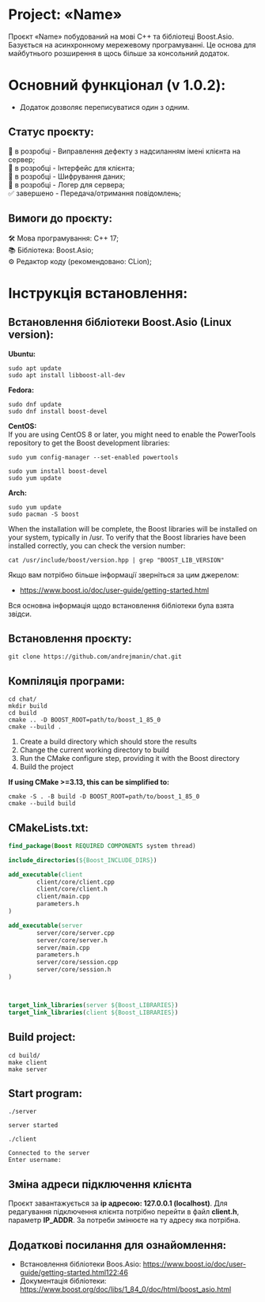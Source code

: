 # **Project: «Name»**
Проєкт «Name» побудований на мові С++ та бібліотеці Boost.Asio. Базується на асинхронному мережевому програмуванні. Це основа для майбутнього розширення в щось більше за консольний додаток.

# **Основний функціонал (v 1.0.2):**
-	Додаток дозволяє переписуватися один з одним.

## Статус проєкту:
🔧 в розробці - Виправлення дефекту з надсиланням імені клієнта на сервер;  
🔧 в розробці - Інтерфейс для клієнта;  
🔧 в розробці - Шифрування даних;  
🔧 в розробці - Логер для сервера;  
✅ завершено - Передача/отримання повідомлень;  

## Вимоги до проєкту:
🛠️	Мова програмування: С++ 17;  
📚 Бібліотека: Boost.Asio;  
⚙️ Редактор коду (рекомендовано: CLion);  

# Інструкція встановлення:
## Встановлення бібліотеки Boost.Asio (Linux version):

**Ubuntu:**  

```console
sudo apt update
sudo apt install libboost-all-dev
```

**Fedora:**  

```console
sudo dnf update
sudo dnf install boost-devel
```

**CentOS:**  
If you are using CentOS 8 or later, you might need to enable the PowerTools repository to get the Boost development libraries:  

```console
sudo yum config-manager --set-enabled powertools
```

```console
sudo yum install boost-devel
sudo yum update
```

**Arch:**  

```console
sudo yum update
sudo pacman -S boost
```

When the installation will be complete, the Boost libraries will be installed on your system, typically in /usr. To verify that the Boost libraries have been installed correctly, you can check the version number:  

`cat /usr/include/boost/version.hpp | grep "BOOST_LIB_VERSION"`  

Якщо вам потрібно більше інформації зверніться за цим джерелом:  
-	https://www.boost.io/doc/user-guide/getting-started.html  

Вся основна інформація щодо встановлення бібліотеки була взята звідси.

## Встановлення проєкту:  

```console 
git clone https://github.com/andrejmanin/chat.git
```  

## Компіляція програми:  

```console
cd chat/
mkdir build 
cd build
cmake .. -D BOOST_ROOT=path/to/boost_1_85_0   
cmake --build .  
```

1.	Create a build directory which should store the results 
2.	Change the current working directory to build 
3.	Run the CMake configure step, providing it with the Boost directory 
4.	Build the project

**If using CMake >=3.13, this can be simplified to:**  
```console
cmake -S . -B build -D BOOST_ROOT=path/to/boost_1_85_0   
cmake --build build  
```
## **CMakeLists.txt:**
```CMake
find_package(Boost REQUIRED COMPONENTS system thread)

include_directories(${Boost_INCLUDE_DIRS})

add_executable(client
        client/core/client.cpp
        client/core/client.h
        client/main.cpp
        parameters.h
)

add_executable(server
        server/core/server.cpp
        server/core/server.h
        server/main.cpp
        parameters.h
        server/core/session.cpp
        server/core/session.h
)



target_link_libraries(server ${Boost_LIBRARIES})
target_link_libraries(client ${Boost_LIBRARIES})
```

## **Build project:**  
```console
cd build/
make client
make server
```

## **Start program:**
```console
./server
```
 
`server started`  
  
```console
./client
```

`Connected to the server`  
`Enter username:`

## Зміна адреси підключення клієнта
Проєкт завантажується за **ip адресою: 127.0.0.1 (localhost)**. Для редагування підключення клієнта потрібно перейти в файл **client.h**, параметр **IP_ADDR**. За потреби змінюєте на ту адресу яка потрібна.

## Додаткові посилання для ознайомлення:
-	Встановлення бібліотеки Boos.Asio: https://www.boost.io/doc/user-guide/getting-started.html122:46
-	Документація бібліотеки: https://www.boost.org/doc/libs/1_84_0/doc/html/boost_asio.html


